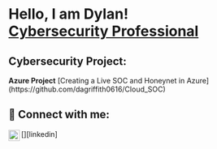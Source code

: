 <h1>Hello, I am Dylan! <br/><a href="https://www.linkedin.com/in/dylan-griffith-5a058a274">Cybersecurity Professional</a>

<h2> Cybersecurity Project:</h2>
  <b>Azure Project</b>
  [Creating a Live SOC and Honeynet in Azure] (https://github.com/dagriffith0616/Cloud_SOC)

<h2> 🤳 Connect with me:</h2>
[<img align="left" alt="DylanGriffith | LinkedIn" width="22px" src="cdn.jsdelivr.net/npm/simple-icons@v3/icons/linkedin.svg" />][linkedin]

[linkedin]: "https://www.linkedin.com/in/dylan-griffith-5a058a274"
